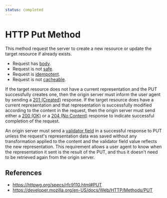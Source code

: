 ```yaml
---
status: completed
---
```


# HTTP Put Method

This method request the server to create a new resource or update the target resource if already exists.

- Request has [body](/http/body).
- Request is not [safe](/httpmethod-property/safe).
- Request is [idempotent](http/method-property/idempotent).
- Request is not [cacheable](/http/requests/cacheable).

If the target resource does not have a current representation and the PUT successfully creates one, then the origin server must inform the user agent by sending a [201 (Created)](http/status/201) response. If the target resource does have a current representation and that representation is successfully modified according to the content in the request, then the origin server must send either a [200 (OK)](http/status/200) or a [204 (No Content)](http/status/204) response to indicate successful completion of the request.

An origin server must send a [validator field](/http/fields/validator-fields) in a successful response to PUT unless the request's representation data was saved without any transformation applied to the content and the validator field value reflects the new representation. This requirement allows a user agent to know when the representation it sent is the result of the PUT, and thus it doesn't need to be retrieved again from the origin server.

## References

- https://httpwg.org/specs/rfc9110.html#PUT
- https://developer.mozilla.org/en-US/docs/Web/HTTP/Methods/PUT
